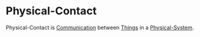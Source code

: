 # Physical-Contact

Physical-Contact is [Communication](60061.md) between [Things](60003.md) in a [Physical-System](10000038.md).